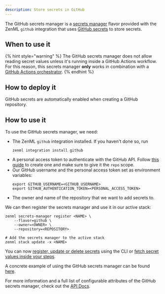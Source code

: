 ```yaml
---
description: Store secrets in GitHub
---
```


The GitHub secrets manager is a [secrets manager](./overview.md) flavor provided with
the ZenML `github` integration that uses [GitHub secrets](https://docs.github.com/en/actions/security-guides/encrypted-secrets)
to store secrets.

## When to use it

{% hint style="warning" %}
The GitHub secrets manager does not allow reading secret values unless it's running inside a
GitHub Actions workflow. For this reason, this secrets manager **only** works in combination
with a [GitHub Actions orchestrator](../orchestrators/github_actions.md).
{% endhint %}

## How to deploy it

GitHub secrets are automatically enabled when creating a GitHub repository.

## How to use it

To use the GitHub secrets manager, we need:
* The ZenML `github` integration installed. If you haven't done so, run 
    ```shell
    zenml integration install github
    ```
* A personal access token to authenticate with the GitHub API. Follow
[this guide](https://docs.github.com/en/authentication/keeping-your-account-and-data-secure/creating-a-personal-access-token)
to create one and make sure to give it the `repo` scope.
* Our GitHub username and the personal access token set as environment variables:
    ```shell
    export GITHUB_USERNAME=<GITHUB_USERNAME>
    export GITHUB_AUTHENTICATION_TOKEN=<PERSONAL_ACCESS_TOKEN>
    ```
* The owner and name of the repository that we want to add secrets to.

We can then register the secrets manager and use it in our active stack:
```shell
zenml secrets-manager register <NAME> \
    --flavor=github \
    --owner=<OWNER> \
    --repository=<REPOSITORY>

# Add the secrets manager to the active stack
zenml stack update -x <NAME>
```

You can now [register, update or delete secrets](./overview.md#in-the-cli) using the CLI or [fetch secret values inside your steps](./overview.md#in-a-zenml-step).

A concrete example of using the GitHub secrets manager can be found 
[here](https://github.com/zenml-io/zenml/tree/main/examples/github_actions_orchestration).

For more information and a full list of configurable attributes of the GitHub secrets manager, check out the 
[API Docs](https://apidocs.zenml.io/latest/api_docs/integrations/#zenml.integrations.github.secrets_managers.github_secrets_manager.GitHubSecretsManager).
